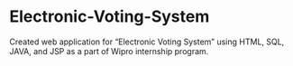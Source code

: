 # Electronic-Voting-System
Created web application for “Electronic Voting System” using HTML, SQL, JAVA, and JSP as a part of Wipro internship program.
